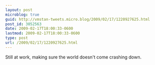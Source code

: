 ```yaml
---
layout: post
microblog: true
guid: http://vmstan-tweets.micro.blog/2009/02/17/1220927625.html
post_id: 3052563
date: 2009-02-17T18:00:33-0600
lastmod: 2009-02-17T18:00:33-0600
type: post
url: /2009/02/17/1220927625.html
---
```

Still at work, making sure the world doesn't come crashing down.
